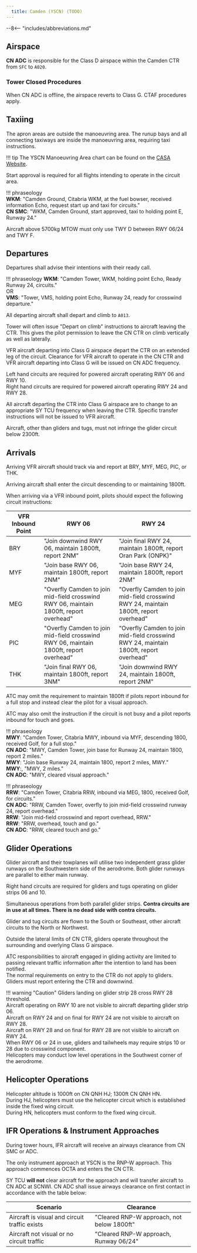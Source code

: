 ```yaml
---
  title: Camden (YSCN) (TODO)
---
```


--8<-- "includes/abbreviations.md"

## Airspace
**CN ADC** is responsible for the Class D airspace within the Camden CTR from `SFC` to `A020`.

### Tower Closed Procedures
When CN ADC is offline, the airspace reverts to Class G. CTAF procedures apply.

## Taxiing
The apron areas are outside the manoeuvring area. The runup bays and all connecting taxiways are inside the manoeuvring area, requiring taxi instructions.

!!! tip
    The YSCN Manoeuvring Area chart can be found on the [CASA Website](https://www.casa.gov.au/camden-manoeuvring-area-map). 

Start approval is required for all flights intending to operate in the circuit area.

!!! phraseology  
    **WKM**: "Camden Ground, Citabria WKM, at the fuel bowser, received information Echo, request start up and taxi for circuits."  
    **CN SMC**: "WKM, Camden Ground, start approved, taxi to holding point E, Runway 24."

Aircraft above 5700kg MTOW must only use TWY D between RWY 06/24 and TWY F.

## Departures
Departures shall advise their intentions with their ready call. 

!!! phraseology
    **WKM**: "Camden Tower, WKM, holding point Echo, Ready Runway 24, circuits."  
    OR  
    **VMS**: "Tower, VMS, holding point Echo, Runway 24, ready for crosswind departure."

All departing aircraft shall depart and climb to `A013`.

Tower will often issue "Depart on climb" instructions to aircraft leaving the CTR. This gives the pilot permission to leave the CN CTR on climb vertically as well as laterally.

VFR aircraft departing into Class G airspace depart the CTR on an extended leg of the circuit. Clearance for VFR aircraft to operate in the CN CTR and VFR aircraft departing into Class G will be issued on CN ADC frequency.

Left hand circuits are required for powered aircraft operating RWY 06 and RWY 10.  
Right hand circuits are required for powered aircraft operating RWY 24 and RWY 28.

All aircraft departing the CTR into Class G airspace are to change to an appropriate SY TCU frequency when leaving the CTR. Specific transfer instructions will not be issued to VFR aircraft.

Aircraft, other than gliders and tugs, must not infringe the glider circuit below 2300ft.

## Arrivals
Arriving VFR aircraft should track via and report at BRY, MYF, MEG, PIC, or THK.

Arriving aircraft shall enter the circuit descending to or maintaining 1800ft.

When arriving via a VFR inbound point, pilots should expect the following circuit instructions:

| VFR Inbound Point | RWY 06 | RWY 24 |
| ----------------- | ------ | ------ |
| BRY | "Join downwind RWY 06, maintain 1800ft, report 2NM" | "Join final RWY 24, maintain 1800ft, report Oran Park (ONPK)" |
| MYF | "Join base RWY 06, maintain 1800ft, report 2NM" | "Join base RWY 24, maintain 1800ft, report 2NM" |
| MEG | "Overfly Camden to join mid-field crosswind RWY 06, maintain 1800ft, report overhead" | "Overfly Camden to join mid-field crosswind RWY 24, maintain 1800ft, report overhead" |
| PIC | "Overfly Camden to join mid-field crosswind RWY 06, maintain 1800ft, report overhead" | "Overfly Camden to join mid-field crosswind RWY 24, maintain 1800ft, report overhead" |
| THK | "Join final RWY 06, maintain 1800ft, report 3NM" | "Join downwind RWY 24, maintain 1800ft, report 2NM" |

ATC may omit the requirement to maintain 1800ft if pilots report inbound for a full stop and instead clear the pilot for a visual approach.

ATC may also omit the instruction if the circuit is not busy and a pilot reports inbound for touch and goes.

!!! phraseology  
    **MWY**: "Camden Tower, Citabria MWY, inbound via MYF, descending 1800, received Golf, for a full stop."  
    **CN ADC**: "MWY, Camden Tower, join base for Runway 24, maintain 1800, report 2 miles."  
    **MWY**: "Join base Runway 24, maintain 1800, report 2 miles, MWY."  
    **MWY**:, "MWY, 2 miles."  
    **CN ADC**: "MWY, cleared visual approach."

!!! phraseology  
    **RRW**: "Camden Tower, Citabria RRW, inbound via MEG, 1800, received Golf, for circuits."  
    **CN ADC**: "RRW, Camden Tower, overfly to join mid-field crosswind runway 24, report overhead."  
    **RRW**: "Join mid-field crosswind and report overhead, RRW."  
    **RRW**: "RRW, overhead, touch and go."  
    **CN ADC**: "RRW, cleared touch and go."

## Glider Operations
Glider aircraft and their towplanes will utilise two independent grass glider runways on the Southwestern side of the aerodrome. Both glider runways are parallel to either main runway.

Right hand circuits are required for gliders and tugs operating on glider strips 06 and 10. 

Simultaneous operations from both parallel glider strips. **Contra circuits are in use at all times. There is no dead side with contra circuits.**

Glider and tug circuits are flown to the South or Southeast, other aircraft circuits to the North or Northwest.

Outside the lateral limits of CN CTR, gliders operate throughout the surrounding and overlying Class G airspace.

ATC responsibilities to aircraft engaged in gliding activity are limited to passing relevant traffic information after the intention to land has been notified.  
The normal requirements on entry to the CTR do not apply to gliders. Gliders must report entering the CTR and downwind.

!!! warning "Caution"
    Gliders landing on glider strip 28 cross RWY 28 threshold.  
    Aircraft operating on RWY 10 are not visible to aircraft departing glider strip 06.  
    Aircraft on RWY 24 and on final for RWY 24 are not visible to aircraft on RWY 28.  
    Aircraft on RWY 28 and on final for RWY 28 are not visible to aircraft on RWY 24.  
    When RWY 06 or 24 in use, gliders and tailwheels may require strips 10 or 28 due to crosswind component.  
    Helicopters may conduct low level operations in the Southwest corner of the aerodrome.

## Helicopter Operations
Helicopter altitude is 1000ft on CN QNH HJ; 1300ft CN QNH HN.  
During HJ, helicopters must use the helicopter circuit which is established inside the fixed wing circuit.  
During HN, helicopters must conform to the fixed wing circuit.

## IFR Operations & Instrument Approaches
During tower hours, IFR aircraft will receive an airways clearance from CN SMC or ADC.

The only instrument approach at YSCN is the RNP-W approach. This approach commences OCTA and enters the CN CTR.

SY TCU **will not** clear aircraft for the approach and will transfer aircraft to CN ADC at SCNWI. CN ADC shall issue airways clearance on first contact in accordance with the table below:

| Scenario | Clearance |
| -------- | --------- |
| Aircraft is visual and circuit traffic exists | "Cleared RNP-W approach, not below 1800ft" |
| Aircraft not visual or no circuit traffic | "Cleared RNP-W approach, Runway 06/24" |